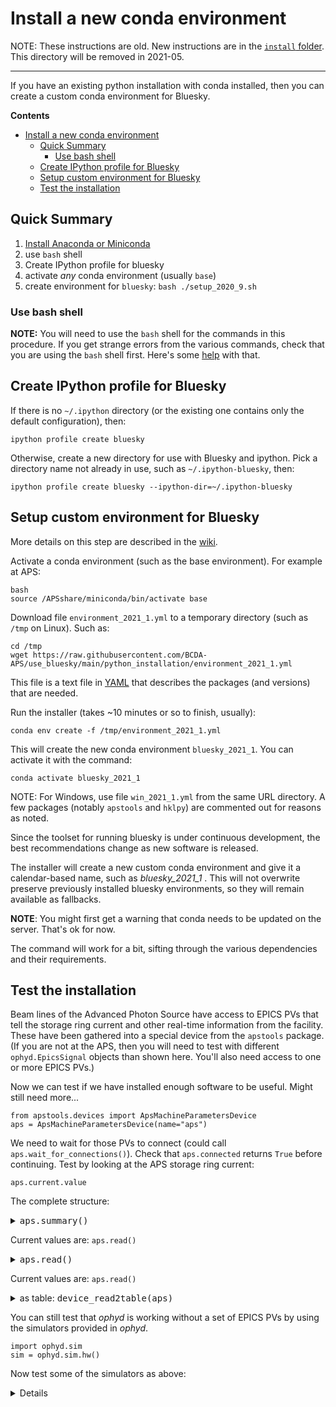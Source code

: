 # Install a new conda environment

NOTE: These instructions are old.  New instructions are in the
[`install` folder](../install/README.md).  This directory will be
removed in 2021-05.

--------

If you have an existing python installation with conda installed,
then you can create a custom conda environment for Bluesky.

**Contents**

- [Install a new conda environment](#install-a-new-conda-environment)
  - [Quick Summary](#quick-summary)
    - [Use bash shell](#use-bash-shell)
  - [Create IPython profile for Bluesky](#create-ipython-profile-for-bluesky)
  - [Setup custom environment for Bluesky](#setup-custom-environment-for-bluesky)
  - [Test the installation](#test-the-installation)

## Quick Summary

1. [Install Anaconda or Miniconda](miniconda.md)
1. use `bash` shell
1. Create IPython profile for bluesky
1. activate *any* conda environment (usually `base`)
1. create environment for `bluesky`: `bash ./setup_2020_9.sh`

### Use bash shell

**NOTE:** You will need to use the `bash` shell for the commands
in this procedure.  If you get strange errors from the various
commands, check that you are using the `bash` shell first.
Here's some [help](https://stackoverflow.com/questions/3327013/how-to-determine-the-current-shell-im-working-on)
with that.

## Create IPython profile for Bluesky

If there is no `~/.ipython` directory (or the existing one contains only the
default configuration), then:

    ipython profile create bluesky

Otherwise, create a new directory for use with Bluesky and ipython.
Pick a directory name not already in use, such as `~/.ipython-bluesky`,
then:

    ipython profile create bluesky --ipython-dir=~/.ipython-bluesky

## Setup custom environment for Bluesky

More details on this step are described in the [wiki](https://github.com/BCDA-APS/use_bluesky/wiki/Install-Bluesky-packages).

Activate a conda environment (such as the base environment).  For example at APS:

    bash
    source /APSshare/miniconda/bin/activate base

Download file `environment_2021_1.yml` to a temporary directory (such as `/tmp` on Linux).  Such as:

    cd /tmp
    wget https://raw.githubusercontent.com/BCDA-APS/use_bluesky/main/python_installation/environment_2021_1.yml

This file is a text file in [YAML](https://yaml.org) that describes the packages (and versions) that are needed.

Run the installer (takes ~10 minutes or so to finish, usually):

    conda env create -f /tmp/environment_2021_1.yml

This will create the new conda environment `bluesky_2021_1`.  You can activate
it with the command:

    conda activate bluesky_2021_1

NOTE: For Windows, use file `win_2021_1.yml` from the same URL directory.  A few packages
(notably `apstools` and `hklpy`) are commented out for reasons as noted.

Since the toolset for running bluesky is under continuous development,
the best recommendations change as new software is released.

The installer will create a new custom conda environment
and give it a calendar-based name, such as *bluesky_2021_1* .
This will not overwrite preserve previously installed bluesky
environments, so they will remain available as fallbacks.

**NOTE**: You might first get a warning that conda needs to be updated on the server.
That's ok for now.

The command will work for a bit, sifting through the various dependencies
and their requirements.


## Test the installation

Beam lines of the Advanced Photon Source have access to EPICS PVs that tell the storage
ring current and other real-time information from the facility.  These have been
gathered into a special device from the `apstools` package.  (If you are not
at the APS, then you will need to test with different `ophyd.EpicsSignal` objects
than shown here.  You'll also need access to one or more EPICS PVs.)

Now we can test if we have installed enough software to be useful.  Might still need more...

```
from apstools.devices import ApsMachineParametersDevice
aps = ApsMachineParametersDevice(name="aps")
```

We need to wait for those PVs to connect (could call `aps.wait_for_connections()`).
Check that `aps.connected` returns `True` before continuing.  Test by looking at the
APS storage ring current:

    aps.current.value

The complete structure:

<details>
<summary><tt>aps.summary()</tt></summary>

```
In [1]: aps.summary()
data keys (* hints)
-------------------
 aps_aps_cycle
 aps_current
 aps_fill_number
 aps_global_feedback
 aps_global_feedback_h
 aps_global_feedback_v
 aps_lifetime
 aps_machine_status
 aps_operating_mode
 aps_operator_messages_fill_pattern
 aps_operator_messages_floor_coordinator
 aps_operator_messages_last_problem_message
 aps_operator_messages_last_trip_message
 aps_operator_messages_message6
 aps_operator_messages_message7
 aps_operator_messages_message8
 aps_operator_messages_operators
 aps_orbit_correction
 aps_shutter_permit

read attrs
----------
current              EpicsSignalRO       ('aps_current')
lifetime             EpicsSignalRO       ('aps_lifetime')
aps_cycle            ApsCycleComputedRO  ('aps_aps_cycle')
machine_status       EpicsSignalRO       ('aps_machine_status')
operating_mode       EpicsSignalRO       ('aps_operating_mode')
shutter_permit       EpicsSignalRO       ('aps_shutter_permit')
fill_number          EpicsSignalRO       ('aps_fill_number')
orbit_correction     EpicsSignalRO       ('aps_orbit_correction')
global_feedback      EpicsSignalRO       ('aps_global_feedback')
global_feedback_h    EpicsSignalRO       ('aps_global_feedback_h')
global_feedback_v    EpicsSignalRO       ('aps_global_feedback_v')
operator_messages    ApsOperatorMessagesDevice('aps_operator_messages')
operator_messages.operators EpicsSignalRO       ('aps_operator_messages_operators')
operator_messages.floor_coordinator EpicsSignalRO       ('aps_operator_messages_floor_coordinator')
operator_messages.fill_pattern EpicsSignalRO       ('aps_operator_messages_fill_pattern')
operator_messages.last_problem_message EpicsSignalRO       ('aps_operator_messages_last_problem_message')
operator_messages.last_trip_message EpicsSignalRO       ('aps_operator_messages_last_trip_message')
operator_messages.message6 EpicsSignalRO       ('aps_operator_messages_message6')
operator_messages.message7 EpicsSignalRO       ('aps_operator_messages_message7')
operator_messages.message8 EpicsSignalRO       ('aps_operator_messages_message8')

config keys
-----------

configuration attrs
-------------------
operator_messages    ApsOperatorMessagesDevice('aps_operator_messages')

unused attrs
------------

```

</details>

Current values are: `aps.read()`

<details>
<summary><tt>aps.read()</tt></summary>

```
In [2]: aps.read()
Out[2]:
OrderedDict([('aps_current',
              {'value': 74.90453756160933, 'timestamp': 1595343111.512742}),
             ('aps_lifetime',
              {'value': 13.004700442180901, 'timestamp': 1595343111.356158}),
             ('aps_aps_cycle',
              {'value': '2020-2', 'timestamp': 1595343077.3078227}),
             ('aps_machine_status',
              {'value': 'ASD Studies', 'timestamp': 1595250001.449054}),
             ('aps_operating_mode',
              {'value': 'Stored Beam', 'timestamp': 631152000.0}),
             ('aps_shutter_permit',
              {'value': 'NO PERMIT', 'timestamp': 1595250006.403736}),
             ('aps_fill_number', {'value': 11.0, 'timestamp': 631152000.0}),
             ('aps_orbit_correction',
              {'value': 0.0, 'timestamp': 631152000.0}),
             ('aps_global_feedback',
              {'value': 'On', 'timestamp': 631152000.0}),
             ('aps_global_feedback_h',
              {'value': 'On', 'timestamp': 631152000.0}),
             ('aps_global_feedback_v',
              {'value': 'On', 'timestamp': 631152000.0}),
             ('aps_operator_messages_operators',
              {'value': 'LaBuda, Kimbro', 'timestamp': 1595336092.424329}),
             ('aps_operator_messages_floor_coordinator',
              {'value': 'Clay White (2-0101)',
               'timestamp': 1595336094.220797}),
             ('aps_operator_messages_fill_pattern',
              {'value': '', 'timestamp': 1595278298.418265}),
             ('aps_operator_messages_last_problem_message',
              {'value': '', 'timestamp': 1595247250.36637}),
             ('aps_operator_messages_last_trip_message',
              {'value': '', 'timestamp': 1595247255.006215}),
             ('aps_operator_messages_message6',
              {'value': 'User Operations at 08:00 Wed. 7/22',
               'timestamp': 1595336103.81407}),
             ('aps_operator_messages_message7',
              {'value': '', 'timestamp': 1591647283.478823}),
             ('aps_operator_messages_message8',
              {'value': '', 'timestamp': 1591647284.846647})])

```

</details>

Current values are: `aps.read()`

<details>
<summary>as table: <tt>device_read2table(aps)</tt></summary>

```
In [4]: from apstools.utils import device_read2table

In [5]: device_read2table(aps)
========================================== ================================== ==========================
name                                       value                              timestamp
========================================== ================================== ==========================
aps_current                                74.82578332160934                  2020-07-21 09:52:40.512772
aps_lifetime                               13.921180095258897                 2020-07-21 09:52:36.356164
aps_aps_cycle                              2020-2                             2020-07-21 09:51:17.307823
aps_machine_status                         ASD Studies                        2020-07-20 08:00:01.449054
aps_operating_mode                         Stored Beam                        1989-12-31 18:00:00
aps_shutter_permit                         NO PERMIT                          2020-07-20 08:00:06.403736
aps_fill_number                            11.0                               1989-12-31 18:00:00
aps_orbit_correction                       0.0                                1989-12-31 18:00:00
aps_global_feedback                        On                                 1989-12-31 18:00:00
aps_global_feedback_h                      On                                 1989-12-31 18:00:00
aps_global_feedback_v                      On                                 1989-12-31 18:00:00
aps_operator_messages_operators            LaBuda, Kimbro                     2020-07-21 07:54:52.424329
aps_operator_messages_floor_coordinator    Clay White (2-0101)                2020-07-21 07:54:54.220797
aps_operator_messages_fill_pattern                                            2020-07-20 15:51:38.418265
aps_operator_messages_last_problem_message                                    2020-07-20 07:14:10.366370
aps_operator_messages_last_trip_message                                       2020-07-20 07:14:15.006215
aps_operator_messages_message6             User Operations at 08:00 Wed. 7/22 2020-07-21 07:55:03.814070
aps_operator_messages_message7                                                2020-06-08 15:14:43.478823
aps_operator_messages_message8                                                2020-06-08 15:14:44.846647
========================================== ================================== ==========================

Out[5]: <pyRestTable.rest_table.Table at 0x7f3c0654a990>

```

</details>

You can still test that *ophyd* is working without a set of EPICS PVs by using the
simulators provided in *ophyd*.

    import ophyd.sim
    sim = ophyd.sim.hw()

Now test some of the simulators as above:

<details>

```
In [10]: sim.motor.position
Out[10]: 0

In [11]: sim.motor.read()
Out[11]:
OrderedDict([('motor', {'value': 0, 'timestamp': 1562779985.5141134}),
             ('motor_setpoint',
              {'value': 0, 'timestamp': 1562779985.5141122})])

In [12]: sim.noisy_det.read()
Out[12]: {'noisy_det': {'value': 0.9765596019916091, 'timestamp': 1562779985.5194004}}

In [13]: sim.noisy_det.value
Out[13]: 0.9765596019916091

```

</details>
